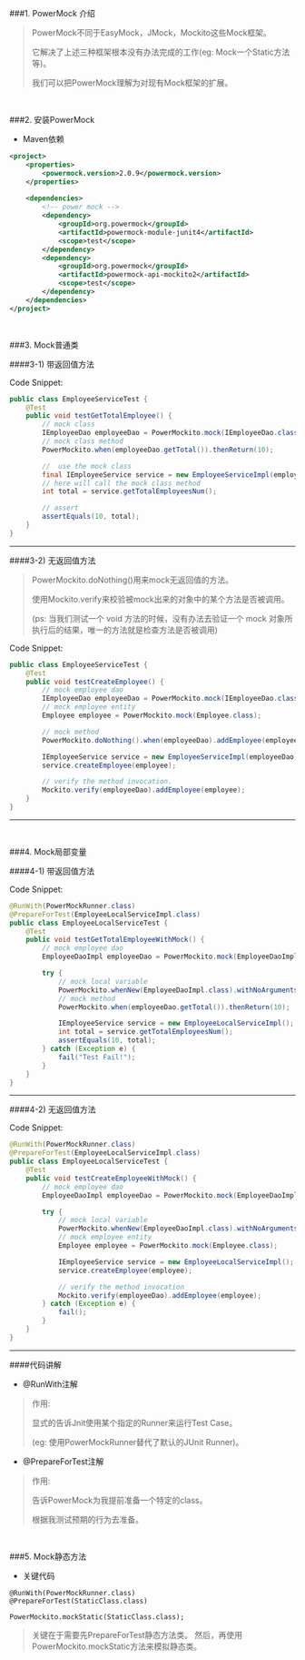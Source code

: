 ###1. PowerMock 介绍

>PowerMock不同于EasyMock，JMock，Mockito这些Mock框架。
> 
>它解决了上述三种框架根本没有办法完成的工作(eg: Mock一个Static方法等)。
> 
>我们可以把PowerMock理解为对现有Mock框架的扩展。

&nbsp;

###2. 安装PowerMock

- Maven依赖
```xml
<project>
    <properties> 
        <powermock.version>2.0.9</powermock.version>
    </properties>
    
    <dependencies>
        <!-- power mock -->
        <dependency>
            <groupId>org.powermock</groupId>
            <artifactId>powermock-module-junit4</artifactId>
            <scope>test</scope>
        </dependency>
        <dependency>
            <groupId>org.powermock</groupId>
            <artifactId>powermock-api-mockito2</artifactId>
            <scope>test</scope>
        </dependency>
    </dependencies>
</project>
```

&nbsp;

###3. Mock普通类

####3-1) 带返回值方法

Code Snippet:
```java
public class EmployeeServiceTest {
    @Test
    public void testGetTotalEmployee() {
        // mock class
        IEmployeeDao employeeDao = PowerMockito.mock(IEmployeeDao.class);
        // mock class method
        PowerMockito.when(employeeDao.getTotal()).thenReturn(10);

        //  use the mock class
        final IEmployeeService service = new EmployeeServiceImpl(employeeDao);
        // here will call the mock class method
        int total = service.getTotalEmployeesNum();

        // assert
        assertEquals(10, total);
    }
}
```

<hr />

####3-2) 无返回值方法

>PowerMockito.doNothing()用来mock无返回值的方法。
> 
>使用Mockito.verify来校验被mock出来的对象中的某个方法是否被调用。
> 
>(ps: 当我们测试一个 void 方法的时候，没有办法去验证一个 mock 对象所执行后的结果，唯一的方法就是检查方法是否被调用)

Code Snippet:
```java
public class EmployeeServiceTest {
    @Test
    public void testCreateEmployee() {
        // mock employee dao
        IEmployeeDao employeeDao = PowerMockito.mock(IEmployeeDao.class);
        // mock employee entity
        Employee employee = PowerMockito.mock(Employee.class);

        // mock method
        PowerMockito.doNothing().when(employeeDao).addEmployee(employee);

        IEmployeeService service = new EmployeeServiceImpl(employeeDao);
        service.createEmployee(employee);

        // verify the method invocation.
        Mockito.verify(employeeDao).addEmployee(employee);
    }
}
```

<hr />

&nbsp;

###4. Mock局部变量

####4-1) 带返回值方法

Code Snippet:
```java
@RunWith(PowerMockRunner.class)
@PrepareForTest(EmployeeLocalServiceImpl.class)
public class EmployeeLocalServiceTest {
    @Test
    public void testGetTotalEmployeeWithMock() {
        // mock employee dao
        EmployeeDaoImpl employeeDao = PowerMockito.mock(EmployeeDaoImpl.class);

        try {
            // mock local variable
            PowerMockito.whenNew(EmployeeDaoImpl.class).withNoArguments().thenReturn(employeeDao);
            // mock method
            PowerMockito.when(employeeDao.getTotal()).thenReturn(10);

            IEmployeeService service = new EmployeeLocalServiceImpl();
            int total = service.getTotalEmployeesNum();
            assertEquals(10, total);
        } catch (Exception e) {
            fail("Test Fail!");
        }
    }
}
```

<hr />

####4-2) 无返回值方法

Code Snippet:
```java
@RunWith(PowerMockRunner.class)
@PrepareForTest(EmployeeLocalServiceImpl.class)
public class EmployeeLocalServiceTest {
    @Test
    public void testCreateEmployeeWithMock() {
        // mock employee dao
        EmployeeDaoImpl employeeDao = PowerMockito.mock(EmployeeDaoImpl.class);

        try {
            // mock local variable
            PowerMockito.whenNew(EmployeeDaoImpl.class).withNoArguments().thenReturn(employeeDao);
            // mock employee entity
            Employee employee = PowerMockito.mock(Employee.class);

            IEmployeeService service = new EmployeeLocalServiceImpl();
            service.createEmployee(employee);

            // verify the method invocation
            Mockito.verify(employeeDao).addEmployee(employee);
        } catch (Exception e) {
            fail();
        }
    }
}
```

<hr />

####代码讲解

- @RunWith注解

> 作用:
> 
> 显式的告诉Jnit使用某个指定的Runner来运行Test Case。
> 
> (eg: 使用PowerMockRunner替代了默认的JUnit Runner)。

- @PrepareForTest注解

> 作用:
> 
> 告诉PowerMock为我提前准备一个特定的class。
> 
> 根据我测试预期的行为去准备。

&nbsp;

###5. Mock静态方法

- 关键代码
```
@RunWith(PowerMockRunner.class) 
@PrepareForTest(StaticClass.class)

PowerMockito.mockStatic(StaticClass.class);
```

>关键在于需要先PrepareForTest静态方法类。
>然后，再使用PowerMockito.mockStatic方法来模拟静态类。





